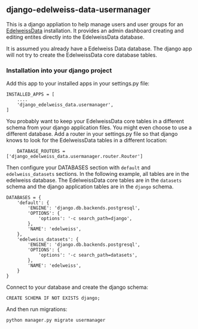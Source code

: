## django-edelweiss-data-usermanager

This is a django appliation to help manage users and user groups for an
[EdelweissData](https://www.edelweissconnect.com/portfolio/edelweissdata) installation. It provides
an admin dashboard creating and editing entites directly into the EdelweissData database.

It is assumed you already have a Edelweiss Data database. The django app will not try to create the
EdelweissData core database tables.

### Installation into your django project

Add this app to your installed apps in your settings.py file:

    INSTALLED_APPS = [
        ....
        'django_edelweiss_data.usermanager',
    ]

You probably want to keep your EdelweissData core tables in a different schema from your django
application files. You might even choose to use a different database. Add a router in your
settings.py file so that django knows to look for the EdelweissData tables in a different location:

        DATABASE_ROUTERS = ['django_edelweiss_data.usermanager.router.Router']

Then configure your DATABASES section with `default` and `edelweiss_datasets` sections. In the
following example, all tables are in the edelweiss database. The EdelweissData core tables are in
the `datasets` schema and the django application tables are in the `django` schema.

    DATABASES = {
        'default': {
            'ENGINE': 'django.db.backends.postgresql',
            'OPTIONS': {
                'options': '-c search_path=django',
            },
            'NAME': 'edelweiss',
        },
        'edelweiss_datasets': {
            'ENGINE': 'django.db.backends.postgresql',
            'OPTIONS': {
                'options': '-c search_path=datasets',
            },
            'NAME': 'edelweiss',
        }
    }

Connect to your database and create the django schema:

    CREATE SCHEMA IF NOT EXISTS django;

And then run migrations:

    python manager.py migrate usermanager
